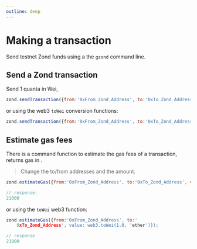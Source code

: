 ```yaml
---
outline: deep
---
```


# Making a transaction

Send testnet Zond funds using a the `gzond` command line.


## Send a Zond transaction

Send 1 quanta in Wei,

```js
zond.sendTransaction({from:'0xFrom_Zond_Address', to:'0xTo_Zond_Address', value: 1000000000000000000, gas:21000);
```

or using the web3 `toWei` conversion functions:

```js
zond.sendTransaction({from:'0xFrom_Zond_Address', to:'0xTo_Zond_Address', value: web3.toWei(1.0, 'ether'), gas:21000});
```


## Estimate gas fees

There is a command function to estimate the gas fees of a transaction, returns gas in .

> Change the to/from addresses and the amount.

```js
zond.estimateGas({from:'0xFrom_Zond_Address', to:'0xTo_Zond_Address', value: 1000000000000000000});

// response:
21000
```
or using the `toWei` web3 function:

```js
zond.estimateGas({from:'0xFrom_Zond_Address', to:'
	0xTo_Zond_Address', value: web3.toWei(1.0, 'ether')});

// response
21000
```

